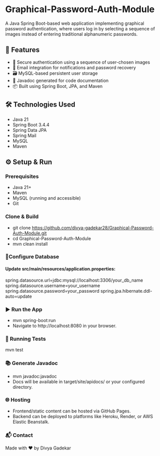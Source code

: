 # Graphical-Password-Auth-Module

A Java Spring Boot-based web application implementing graphical password authentication, where users log in by selecting a sequence of images instead of entering traditional alphanumeric passwords.

## 🚀 Features

- 🔐 Secure authentication using a sequence of user-chosen images
- 📧 Email integration for notifications and password recovery
- 🗃️ MySQL-based persistent user storage
- 📄 Javadoc generated for code documentation
- 📦 Built using Spring Boot, JPA, and Maven


## 🛠️ Technologies Used

- Java 21
- Spring Boot 3.4.4
- Spring Data JPA
- Spring Mail
- MySQL
- Maven

## ⚙️ Setup & Run

### Prerequisites

- Java 21+
- Maven
- MySQL (running and accessible)
- Git

### Clone & Build

- git clone https://github.com/divya-gadekar28/Graphical-Password-Auth-Module.git
- cd Graphical-Password-Auth-Module
- mvn clean install

### 🔧Configure Database

#### Update src/main/resources/application.properties:
spring.datasource.url=jdbc:mysql://localhost:3306/your_db_name
spring.datasource.username=your_username
spring.datasource.password=your_password
spring.jpa.hibernate.ddl-auto=update

### ▶️ Run the App
- mvn spring-boot:run
- Navigate to http://localhost:8080 in your browser.

### 🧪 Running Tests
mvn test

### 📚 Generate Javadoc
- mvn javadoc:javadoc
- Docs will be available in target/site/apidocs/ or your configured directory.

### 🌐 Hosting
- Frontend/static content can be hosted via GitHub Pages.
- Backend can be deployed to platforms like Heroku, Render, or AWS Elastic Beanstalk.

### 📬 Contact
Made with ❤️ by Divya Gadekar



